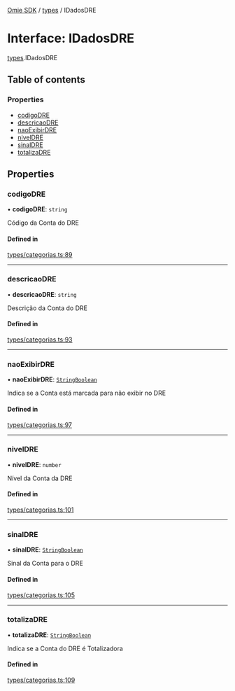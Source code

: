 [Omie SDK](../README.md) / [types](../modules/types.md) / IDadosDRE

# Interface: IDadosDRE

[types](../modules/types.md).IDadosDRE

## Table of contents

### Properties

- [codigoDRE](types.IDadosDRE.md#codigodre)
- [descricaoDRE](types.IDadosDRE.md#descricaodre)
- [naoExibirDRE](types.IDadosDRE.md#naoexibirdre)
- [nivelDRE](types.IDadosDRE.md#niveldre)
- [sinalDRE](types.IDadosDRE.md#sinaldre)
- [totalizaDRE](types.IDadosDRE.md#totalizadre)

## Properties

### codigoDRE

• **codigoDRE**: `string`

Código da Conta do DRE

#### Defined in

[types/categorias.ts:89](https://github.com/lucas-bogos/omie-sdk/blob/fa631c8/src/types/categorias.ts#L89)

___

### descricaoDRE

• **descricaoDRE**: `string`

Descrição da Conta do DRE

#### Defined in

[types/categorias.ts:93](https://github.com/lucas-bogos/omie-sdk/blob/fa631c8/src/types/categorias.ts#L93)

___

### naoExibirDRE

• **naoExibirDRE**: [`StringBoolean`](../modules/types.md#stringboolean)

Indica se a Conta está marcada para não exibir no DRE

#### Defined in

[types/categorias.ts:97](https://github.com/lucas-bogos/omie-sdk/blob/fa631c8/src/types/categorias.ts#L97)

___

### nivelDRE

• **nivelDRE**: `number`

Nível da Conta da DRE

#### Defined in

[types/categorias.ts:101](https://github.com/lucas-bogos/omie-sdk/blob/fa631c8/src/types/categorias.ts#L101)

___

### sinalDRE

• **sinalDRE**: [`StringBoolean`](../modules/types.md#stringboolean)

Sinal da Conta para o DRE

#### Defined in

[types/categorias.ts:105](https://github.com/lucas-bogos/omie-sdk/blob/fa631c8/src/types/categorias.ts#L105)

___

### totalizaDRE

• **totalizaDRE**: [`StringBoolean`](../modules/types.md#stringboolean)

Indica se a Conta do DRE é Totalizadora

#### Defined in

[types/categorias.ts:109](https://github.com/lucas-bogos/omie-sdk/blob/fa631c8/src/types/categorias.ts#L109)
